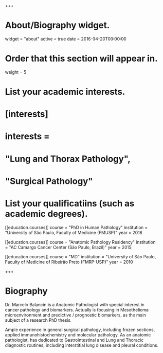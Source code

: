+++
# About/Biography widget.
widget = "about"
active = true
date = 2016-04-20T00:00:00

# Order that this section will appear in.
weight = 5

# List your academic interests.
# [interests]
#  interests = 
#    "Lung and Thorax Pathology",
#    "Surgical Pathology"
    
# List your qualificatiins (such as academic degrees).
[[education.courses]]
  course = "PhD in Human Pathology"
  institution = "University of São Paulo, Faculty of Medicine (FMUSP)"
  year = 2018

[[education.courses]]
  course = "Anatomic Pathology Residency"
  institution = "AC Camargo Cancer Center (São Paulo, Brazil)"
  year = 2015

[[education.courses]]
  course = "MD"
  institution = "University of São Paulo, Faculty of Medicine of Ribeirão Preto (FMRP-USP)"
  year = 2010

+++

# Biography

Dr. Marcelo Balancin is a Anatomic Pathologist with special interest in cancer pathology and biomarkers. Actually is focusing in Mesothelioma microenvironment and predictive / prognostic biomarkers, as the main subject of a research PhD thesis.

Ample experience in general surgical pathology, including frozen sections, applied immunohistochemistry and molecular pathology. As an anatomic pathologist, has dedicated to Gastrointestinal and Lung and Thoracic diagnostic routines, including interstitial lung disease and pleural conditions.
